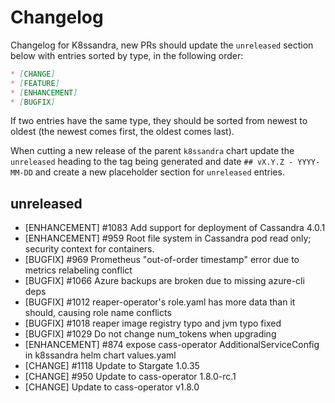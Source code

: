 # Changelog

Changelog for K8ssandra, new PRs should update the `unreleased` section below with entries sorted by type, in the 
following order:

```markdown
* [CHANGE]
* [FEATURE]
* [ENHANCEMENT]
* [BUGFIX]
```

If two entries have the same type, they should be sorted from newest to oldest (the newest comes first, the oldest comes 
last).

When cutting a new release of the parent `k8ssandra` chart update the `unreleased` heading to the tag being generated 
and date `## vX.Y.Z - YYYY-MM-DD` and create a new placeholder section for  `unreleased` entries.

## unreleased
* [ENHANCEMENT] #1083 Add support for deployment of Cassandra 4.0.1
* [ENHANCEMENT] #959 Root file system in Cassandra pod read only; security context for containers.
* [BUGFIX] #969 Prometheus "out-of-order timestamp" error due to metrics relabeling conflict 
* [BUGFIX] #1066 Azure backups are broken due to missing azure-cli deps
* [BUGFIX] #1012 reaper-operator's role.yaml has more data than it should, causing role name conflicts
* [BUGFIX] #1018 reaper image registry typo and jvm typo fixed
* [BUGFIX] #1029 Do not change num_tokens when upgrading
* [ENHANCEMENT] #874 expose cass-operator AdditionalServiceConfig in k8ssandra helm chart values.yaml
* [CHANGE] #1118 Update to Stargate 1.0.35
* [CHANGE] #950 Update to cass-operator 1.8.0-rc.1
* [CHANGE] Update to cass-operator v1.8.0